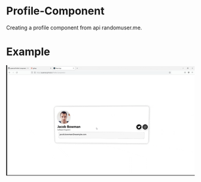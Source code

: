 # Profile-Component
Creating a profile component from api randomuser.me.

# Example
![GIF of webpage](./index.gif)